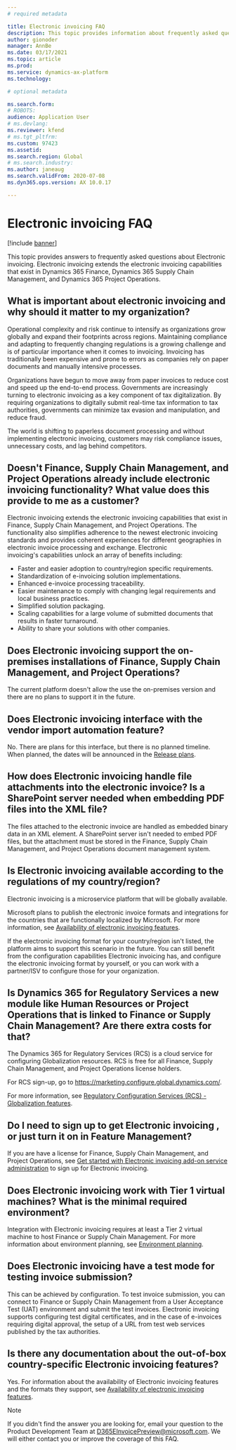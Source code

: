 ```yaml
---
# required metadata

title: Electronic invoicing FAQ
description: This topic provides information about frequently asked questions regarding Electronic invoicing.
author: gionoder
manager: AnnBe
ms.date: 03/17/2021
ms.topic: article
ms.prod: 
ms.service: dynamics-ax-platform
ms.technology: 

# optional metadata

ms.search.form: 
# ROBOTS: 
audience: Application User
# ms.devlang: 
ms.reviewer: kfend
# ms.tgt_pltfrm: 
ms.custom: 97423
ms.assetid: 
ms.search.region: Global
# ms.search.industry: 
ms.author: janeaug
ms.search.validFrom: 2020-07-08
ms.dyn365.ops.version: AX 10.0.17

---
```


# Electronic invoicing FAQ

[!include [banner](../includes/banner.md)]

This topic provides answers to frequently asked questions about Electronic invoicing. Electronic invoicing extends the electronic invoicing capabilities that exist in Dynamics 365 Finance, Dynamics 365 Supply Chain Management, and Dynamics 365 Project Operations. 

## What is important about electronic invoicing and why should it matter to my organization?

Operational complexity and risk continue to intensify as organizations grow globally and expand their footprints across regions. Maintaining compliance and adapting to frequently changing regulations is a growing challenge and is of particular importance when it comes to invoicing. Invoicing has traditionally been expensive and prone to errors as companies rely on paper documents and manually intensive processes.  

Organizations have begun to move away from paper invoices to reduce cost and speed up the end-to-end process. Governments are increasingly turning to electronic invoicing as a key component of tax digitalization. By requiring organizations to digitally submit real-time tax information to tax authorities, governments can minimize tax evasion and manipulation, and reduce fraud. 

The world is shifting to paperless document processing and without implementing electronic invoicing, customers may risk compliance issues, unnecessary costs, and lag behind competitors. 

## Doesn't Finance, Supply Chain Management, and Project Operations already include electronic invoicing functionality? What value does this provide to me as a customer? 

Electronic invoicing extends the electronic invoicing capabilities that exist in Finance, Supply Chain Management, and Project Operations. The functionality also simplifies adherence to the newest electronic invoicing standards and provides coherent experiences for different geographies in electronic invoice processing and exchange. Electronic invoicing's capabilities unlock an array of benefits including: 

   - Faster and easier adoption to country/region specific requirements.
   - Standardization of e-invoicing solution implementations. 
   - Enhanced e-invoice processing traceability.  
   - Easier maintenance to comply with changing legal requirements and local business practices. 
   - Simplified solution packaging.
   - Scaling capabilities for a large volume of submitted documents that results in faster turnaround.
   - Ability to share your solutions with other companies.

## Does Electronic invoicing support the on-premises installations of Finance, Supply Chain Management, and Project Operations? 

The current platform doesn't allow the use the on-premises version and there are no plans to support it in the future.

## Does Electronic invoicing interface with the vendor import automation feature?

No. There are plans for this interface, but there is no planned timeline. When planned, the dates will be announced in the [Release plans](https://docs.microsoft.com/dynamics365/release-plans/).

## How does Electronic invoicing handle file attachments into the electronic invoice? Is a SharePoint server needed when embedding PDF files into the XML file?

The files attached to the electronic invoice are handled as embedded binary data in an XML element. A SharePoint server isn't needed to embed PDF files, but the attachment must be stored in the Finance, Supply Chain Management, and Project Operations document management system.

## Is Electronic invoicing available according to the regulations of my country/region?

Electronic invoicing is a microservice platform that will be globally available.

Microsoft plans to publish the electronic invoice formats and integrations for the countries that are functionally localized by Microsoft. For more information, see [Availability of electronic invoicing features](e-invoicing-configuration-rcs.md#availability-of-electronic-invoicing-features).

If the electronic invoicing format for your country/region isn't listed, the platform aims to support this scenario in the future. You can still benefit from the configuration capabilities Electronic invoicing has, and configure the electronic invoicing format by yourself, or you can work with a partner/ISV to configure those for your organization.

## Is Dynamics 365 for Regulatory Services a new module like Human Resources or Project Operations that is linked to Finance or Supply Chain Management? Are there extra costs for that?

The Dynamics 365 for Regulatory Services (RCS) is a cloud service for configuring Globalization resources. RCS is free for all Finance, Supply Chain Management, and Project Operations license holders.

For RCS sign-up, go to <https://marketing.configure.global.dynamics.com/>.

For more information, see [Regulatory Configuration Services (RCS) - Globalization features](rcs-globalization-feature.md).

## Do I need to sign up to get Electronic invoicing , or just turn it on in Feature Management?

If you are have a license for Finance, Supply Chain Management, and Project Operations, see [Get started with Electronic invoicing add-on service administration](e-invoicing-get-started-service-administration.md) to sign up for Electronic invoicing.

## Does Electronic invoicing work with Tier 1 virtual machines? What is the minimal required environment?

Integration with Electronic invoicing requires at least a Tier 2 virtual machine to host Finance or Supply Chain Management. For more information about environment planning, see [Environment planning](../../fin-ops-core/fin-ops/imp-lifecycle/environment-planning.md).

## Does Electronic invoicing have a test mode for testing invoice submission?

This can be achieved by configuration. To test invoice submission, you can connect to Finance or Supply Chain Management from a User Acceptance Test (UAT) environment and submit the test invoices. Electronic invoicing supports configuring test digital certificates, and in the case of e-invoices requiring digital approval, the setup of a URL from test web services published by the tax authorities.

## Is there any documentation about the out-of-box country-specific Electronic invoicing features?

Yes. For information about the availability of Electronic invoicing features and the formats they support, see [Availability of electronic invoicing features](e-invoicing-configuration-rcs.md#availability-of-electronic-invoicing-features).

> [!NOTE] 
> If you didn't find the answer you are looking for, email your question to the Product Development Team at <D365EInvoicePreview@microsoft.com>. We will either contact you or improve the coverage of this FAQ.
